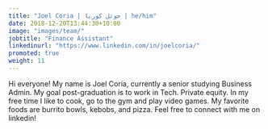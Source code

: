```yaml
---
title: "Joel Coria | جوئل کوریا | he/him"
date: 2018-12-20T13:44:30+10:00
image: "images/team/"
jobtitle: "Finance Assistant"
linkedinurl: "https://www.linkedin.com/in/joelcoria/"
promoted: true
weight: 11
---
```


Hi everyone! My name is Joel Coria, currently a senior studying Business Admin. My goal post-graduation is to work in Tech. Private equity. In my free time I like to cook, go to the gym and play video games. My favorite foods are burrito bowls, kebobs, and pizza. Feel free to connect with me on linkedin!
